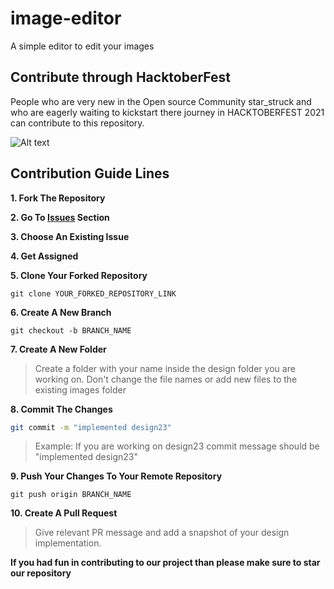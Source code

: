 # image-editor
A simple editor to edit your images

## Contribute through HacktoberFest

People who are very new in the Open source Community star_struck and who are eagerly waiting to kickstart there journey in HACKTOBERFEST 2021 can contribute to this repository.

![Alt text](https://user-images.githubusercontent.com/55646472/134764712-4ac53e96-2d8f-46a1-8946-4afb4d23abbb.png "Title")

## Contribution Guide Lines

**1. Fork The Repository**

**2. Go To [Issues](https://github.com/KatilPakshi/New-Project/edit/main/README.md) Section**

**3. Choose An Existing Issue**

**4. Get Assigned**

**5. Clone Your Forked Repository**

    git clone YOUR_FORKED_REPOSITORY_LINK

**6. Create A New Branch**

    git checkout -b BRANCH_NAME

**7. Create A New Folder**

> Create a folder with your name inside the design folder you are working on.
> Don't change the file names or add new files to the existing images folder

**8. Commit The Changes**
```bash
git commit -m "implemented design23"
```
> Example: If you are working on design23 commit message should be "implemented design23"

**9. Push Your Changes To Your Remote Repository**

    git push origin BRANCH_NAME

**10. Create A Pull Request**

> Give relevant PR message and add a snapshot of your design implementation.

**If you had fun in contributing to our project than please make sure to star our repository**
